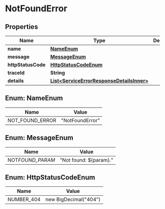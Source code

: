 # NotFoundError

## Properties

| Name               | Type                                                                                    | Description | Notes      |
| ------------------ | --------------------------------------------------------------------------------------- | ----------- | ---------- |
| **name**           | [**NameEnum**](#NameEnum)                                                               |             |            |
| **message**        | [**MessageEnum**](#MessageEnum)                                                         |             |            |
| **httpStatusCode** | [**HttpStatusCodeEnum**](#HttpStatusCodeEnum)                                           |             |            |
| **traceId**        | **String**                                                                              |             |            |
| **details**        | [**List&lt;ServiceErrorResponseDetailsInner&gt;**](ServiceErrorResponseDetailsInner.md) |             | [optional] |

## Enum: NameEnum

| Name            | Value                     |
| --------------- | ------------------------- |
| NOT_FOUND_ERROR | &quot;NotFoundError&quot; |

## Enum: MessageEnum

| Name             | Value                            |
| ---------------- | -------------------------------- |
| NOT*FOUND_PARAM* | &quot;Not found: ${param}.&quot; |

## Enum: HttpStatusCodeEnum

| Name       | Value                           |
| ---------- | ------------------------------- |
| NUMBER_404 | new BigDecimal(&quot;404&quot;) |
